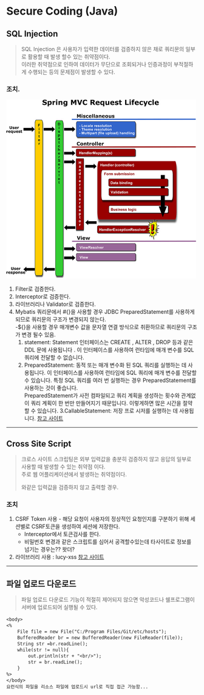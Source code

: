 # Secure Coding (Java)

## SQL Injection
> SQL Injection 은 사용자가 입력한 데이터를 검증하지 않은 채로 쿼리문의 일부로 활용할 때 발생 할수 있는 취약점이다.   
> 이러한 취약점으로 인하여 데이터가 무단으로 조회되거나 인증과정이 부적절하게 수행되는 등의 문제점이 발생할 수 있다.


### 조치.
![Spring-lifecycle](./RequestLife.jpg)
1. Filter로 검증한다.
2. Interceptor로 검증한다.
3. 라이브러리나 Validator로 검증한다.
4. Mybatis 쿼리문에서 #{}을 사용할 경우 JDBC PreparedStatement를 사용하게 되므로 쿼리문의 구조가 변경되지 않는다.   
    -${}을 사용할 경우 매개변수 값을 문자열 연결 방식으로 취환하므로 쿼리문의 구조가 변경 될수 있음.  
    1. statement: Statement 인터페이스는 CREATE , ALTER , DROP 등과 같은 DDL 문에 사용됩니다 . 이 인터페이스를 사용하여 런타임에 매개 변수를 SQL 쿼리에 전달할 수 없습니다.  
    2. PreparedStatement: 동적 또는 매개 변수화 된 SQL 쿼리를 실행하는 데 사용됩니다. 이 인터페이스를 사용하여 런타임에 SQL 쿼리에 매개 변수를 전달할 수 있습니다. 특정 SQL 쿼리를 여러 번 실행하는 경우 PreparedStatement를 사용하는 것이 좋습니다.   
    PreparedStatement가 사전 컴파일되고 쿼리 계획을 생성하는 횟수와 관계없이 쿼리 계획이 한 번만 만들어지기 때문입니다. 이렇게하면 많은 시간을 절약 할 수 있습니다.
    3.CallableStatement: 저장 프로 시저를 실행하는 데 사용됩니다.
    [참고 사이트](https://javaconceptoftheday.com/statement-vs-preparedstatement-vs-callablestatement-in-java/)

<hr>  

## Cross Site Script 
> 크로스 사이트 스크립팅은 외부 입력값을 충분히 검증하지 않고 응답의 일부로 사용할 때 발생할 수 있는 취약점 이다.  
> 주로 웹 어플리케이션에서 발생하는 취약점이다.  
> <script>alert('test');</script> 와같은 입력값을 검증하지 않고 출력할 경우.

### 조치 
1. CSRF Token 사용 - 해당 요청이 사용자의 정상적인 요청인지를 구분하기 위해 세션별로 CSRF토큰을 생성하여 세션에 저장한다. 
    * Interceptor에서 토큰검사를 한다.
    * 비밀번호 변경과 같은 스크립트를 심어서 공격할수있는데 타사이트로 정보를 넘기는 경우는?? 왓더?
2. 라이브러리 사용 : lucy-xss [참고 사이트](https://github.com/naver/lucy-xss-servlet-filter)

<hr>

## 파일 업로드 다운로드
> 파일 업로드 다운로드 기능이 적절히 제어되지 않으면 악성코드나 쉘프로그램이 서버에 업로드되어 실행될 수 있다.
```
<body>
<%
    File file = new File("C:/Program Files/Git/etc/hosts");
    BufferedReader br = new BufferedReader(new FileReader(file));
    String str =br.readLine();
    while(str != null){
        out.println(str + "<br/>");
        str = br.readLine();
    }
%>
</body>
요런식의 파일을 리소스 파일에 업로드시 url로 직접 접근 가능함...
```
